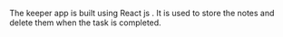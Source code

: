 The keeper app is built using React js . It is used to store the notes and delete them when the task is completed.
